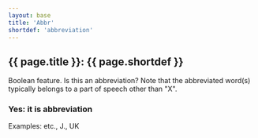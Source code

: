 ```yaml
---
layout: base
title: 'Abbr'
shortdef: 'abbreviation'
---
```


## {{ page.title }}: {{ page.shortdef }}

Boolean feature. Is this an abbreviation? Note that the abbreviated
word(s) typically belongs to a part of speech other than "X".

### Yes: it is abbreviation

Examples: etc., J., UK
